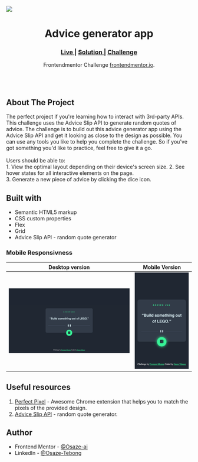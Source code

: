 <img src="Screenshot.png"></img>

<h1 align="center">Advice generator app</h1>

<div align="center">
  <h3>
    <a href="https://osaze-ai.github.io/advice-slip-api/" color="white">
      Live
    </a>
    <span> | </span>
    <a href="https://www.frontendmentor.io/solutions/advice-generator-using-advice-slip-api-ZbYknW_Ph2">
      Solution
    </a>
   <span> | </span>
    <a href="https://www.frontendmentor.io/challenges/advice-generator-app-QdUG-13db">
      Challenge
    </a>
  </h3>
</div>
<div align ="center">
   Frontendmentor Challenge <a href="https://www.frontendmentor.io/" target="_blank">frontendmentor.io</a>.
</div>
<br>
<br>
<br>

## About The Project

<p>The perfect project if you're learning how to interact with 3rd-party APIs. This challenge uses the Advice Slip API to generate random quotes of advice.
The challenge is to build out this advice generator app using the Advice Slip API and get it looking as close to the design as possible.
You can use any tools you like to help you complete the challenge. So if you've got something you'd like to practice, feel free to give it a go.
<br><br>Users should be able to:
<br>1. View the optimal layout depending on their device's screen size.
2. See hover states for all interactive elements on the page.
<br>
3. Generate a new piece of advice by clicking the dice icon.
<br> 

## Built with

- Semantic HTML5 markup
- CSS custom properties
- Flex
- Grid
- Advice Slip API - random quote generator


### Mobile Responsivness 

| Desktop version                              |               Mobile Version                |
| -------------------------------------------- | :-----------------------------------------: |
| ![Desktop Solution](./images/desktop.png)    | ![Mobile Solution](./images/mobile.png)     |


## Useful resources

1. <a href="https://chrome.google.com/webstore/detail/perfectpixel-by-welldonec/dkaagdgjmgdmbnecmcefdhjekcoceebi">Perfect Pixel</a> - Awesome Chrome extension that helps you to match the pixels of the provided design.
3. <a href="https://api.adviceslip.com">Advice Slip API</a> - random quote generator.

## Author

- Frontend Mentor - [@Osaze-ai](https://www.frontendmentor.io/profile/Osaze-ai)
- LinkedIn - [@Osaze-Tebong](www.linkedin.com/in/osaze-tebong)
